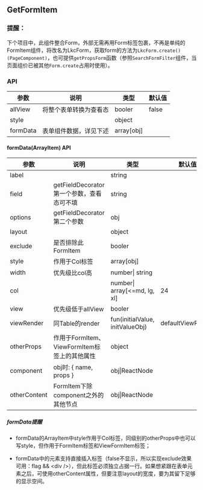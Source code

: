## GetFormItem

### 提醒：

下个项目中，此组件整合Form，外部无需再用Form标签包裹，不再是单纯的FormItem组件，将改名为LkcForm，获取form的方法为`LkcForm.create()(PageComponent)`，也可提供`getPropsForm`函数（参照`SearchFormFilter`组件，当页面组价已被其他`Form.create`占用时使用）。

### API

| 参数     | 说明                   | 类型       | 默认值 |
| -------- | ---------------------- | ---------- | ------ |
| allView  | 将整个表单转换为查看态 | booler     | false  |
| style    |                        | object     |        |
| formData | 表单组件数据，详见下述 | array[obj] |        |

#### formData(ArrayItem) API

| 参数       | 说明                                      | 类型                         | 默认值 |
| ---------- | ----------------------------------------- | ---------------------------- | ------ |
| label      |                                          | string                       |        |
| field      | getFieldDecorator第一个参数，查看态可不填 | string                       |        |
| options    | getFieldDecorator第二个参数               | obj                          |        |
| layout     |                                           | object                       |        |
| exclude    | 是否排除此FormItem                        | booler                       |        |
| style      | 作用于Col标签                             | array[obj]                   |        |
| width      | 优先级比col高                             | number\| string              |        |
| col        |                                           | number\| array[<=md, lg, xl] | 24     |
| view       | 优先级低于allView                          | booler             |        |
| viewRender |  同Table的render                          | fun(initialValue, initValueObj)|    defaultViewRender    |
| otherProps | 作用于FormItem、ViewFormItem标签上的其他属性            | object                       |        |
| component  | obj时: { name, props }                    | obj\|ReactNode               |        |
|otherContent| FormItem下除component之外的其他节点        | obj\|ReactNode               |        |

##### formData提醒

* formData的ArrayItem中style作用于Col标签，同级别的otherProps中也可以写style，但作用于FormItem标签和ViewFormItem标签；

* formData中的元素支持直接插入标签（false不显示，所以实现exclude效果可用：flag && \<div /\>），但此标签必须独立占据一行。如果想紧跟在表单元素之后，可使用otherContent属性，但要注意layout的宽度，要为其留下足够的显示空间。

